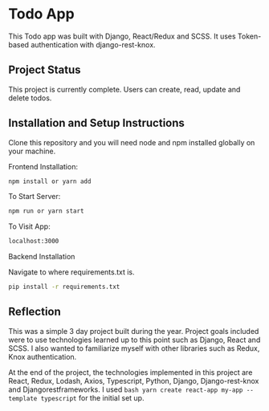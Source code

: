 # Todo App

This Todo app was built with Django, React/Redux and SCSS. It uses Token-based authentication with django-rest-knox.

## Project Status

This project is currently complete. Users can create, read, update and delete todos. 

## Installation and Setup Instructions

Clone this repository and you will need node and npm installed globally on your machine.

Frontend Installation:

```bash
npm install or yarn add
```

To Start Server:

```bash
npm run or yarn start
```

To Visit App:
```bash
localhost:3000
```

Backend Installation

Navigate to where requirements.txt is.

```bash
pip install -r requirements.txt
```

## Reflection
This was a simple 3 day project built during the year. Project goals included were to use technologies learned up to this point such as Django, React and SCSS. I also wanted to familiarize myself with other libraries such as Redux, Knox authentication.

At the end of the project, the technologies implemented in this project are React, Redux, Lodash, Axios, Typescript, Python, Django, Django-rest-knox and Djangorestframeworks. I used ```bash yarn create react-app my-app --template typescript``` for the initial set up.